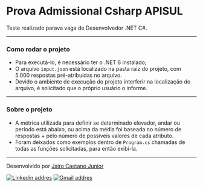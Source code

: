 # Prova Admissional Csharp APISUL

Teste realizado parava vaga de Desenvolvedor .NET C#.

---

### Como rodar o projeto
- Para executá-lo, é necessário ter o .NET 6 instalado;
- O arquivo `ìnput.json` está localizado na pasta raiz do projeto, com 5.000 respostas pré-atribuídas no arquivo.
- Devido o ambiente de execução do projeto interferir na localização do arquivo, é solicitado que o próprio usuário o informe.
---

### Sobre o projeto
- A métrica utilizada para definir se determinado elevador, andar ou período está abaixo, ou acima da média foi baseada no número de respostas ÷ pelo número de possíveis valores de cada atributo.
- Foram deixados como exemplos dentro de `Program.cs` chamadas de todas as funções solicitadas, para então 
exibi-la.

---

Desenvolvido por [Jairo Caetano Junior](https://github.com/jcaetano-c)

[![Linkedin addres](https://img.shields.io/badge/-Jairo_Caetano_Junior-blue?style=flat-square&logo=Linkedin&logoColor=white)](https://www.linkedin.com/in/jairo-caetano-junior/)
[![Gmail addres](https://img.shields.io/badge/-Gmail-red?style=flat-square&logo=Gmail&logoColor=white)](mailto:jairojunior841@gmail.com)
